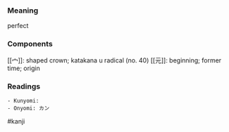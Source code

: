 ### Meaning

perfect

### Components

[[宀]]: shaped crown; katakana u radical (no. 40) [[元]]: beginning; former time; origin

### Readings

```
- Kunyomi: 
- Onyomi: カン
```

#kanji